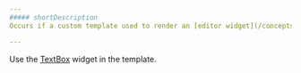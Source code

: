 ```yaml
---
##### shortDescription
Occurs if a custom template used to render an [editor widget](/concepts/10%20UI%20Widgets/10%20UI%20Widget%20Categories/20%20Editor%20Widgets '/Documentation/Guide/UI_Widgets/UI_Widget_Categories/Editor_Widgets/') text field does not contain the [TextBox](/api-reference/10%20UI%20Widgets/dxTextBox '/Documentation/ApiReference/UI_Widgets/dxTextBox/') widget.

---
```

Use the [TextBox](/api-reference/10%20UI%20Widgets/dxTextBox '/Documentation/ApiReference/UI_Widgets/dxTextBox/') widget in the template.